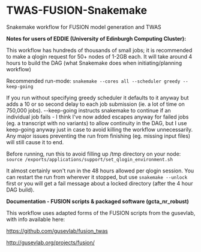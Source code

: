 # TWAS-FUSION-Snakemake
Snakemake workflow for FUSION model generation and TWAS

**Notes for users of EDDIE (University of Edinburgh Computing Cluster):**

This workflow has hundreds of thousands of small jobs; it is recommended to make a qlogin request for 50+ nodes of 1-2GB each.
It will take around 4 hours to build the DAG (what Snakemake does when initiating/planning workflow)

Recommended run-mode:
`snakemake --cores all --scheduler greedy --keep-going`

If you run without specifying greedy scheduler it defaults to it anyway but adds a 10 or so second delay to each job submission (ie. a lot of time on 750,000 jobs).
--keep-going instructs snakemake to continue if an individual job fails - I think I've now added escapes anyway for failed jobs (eg. a transcript with no variants) to allow continuity in the DAG, but I use keep-going anyway just in case to avoid killing the workflow unnecessarily. Any major issues preventing the run from finishing (eg. missing input files) will still cause it to end.

Before running, run this to avoid filling up /tmp directory on your node:
`source /exports/applications/support/set_qlogin_environment.sh`

It almost certainly won't run in the 48 hours allowed per qlogin session. You can restart the run from wherever it stopped, but use `snakemake --unlock` first or you will get a fail message about a locked directory (after the 4 hour DAG build).

**Documentation - FUSION scripts & packaged software (gcta_nr_robust)**

This workflow uses adapted forms of the FUSION scripts from the gusevlab, with info available here:

https://github.com/gusevlab/fusion_twas

http://gusevlab.org/projects/fusion/
